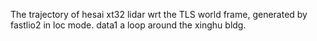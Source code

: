 The trajectory of hesai xt32 lidar wrt the TLS world frame, generated by fastlio2 in loc mode.
data1 a loop around the xinghu bldg.

